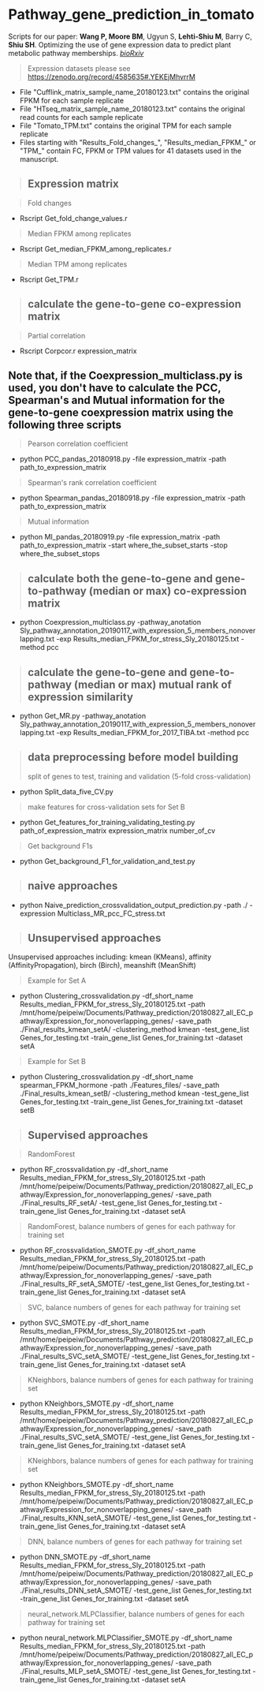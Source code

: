 # Pathway_gene_prediction_in_tomato
Scripts for our paper: __Wang P, Moore BM__, Ugyun S, __Lehti-Shiu M__, Barry C, __Shiu SH__. 	Optimizing the use of gene expression data to predict plant metabolic pathway memberships. *[bioRxiv](https://doi.org/10.1101/2020.07.15.204222)* 


> Expression datasets please see https://zenodo.org/record/4585635#.YEKEjMhvrrM
 - File "Cufflink_matrix_sample_name_20180123.txt" contains the original FPKM for each sample replicate
 - File "HTseq_matrix_sample_name_20180123.txt" contains the original read counts for each sample replicate
 - File "Tomato_TPM.txt" contains the original TPM for each sample replicate
 - Files starting with "Results_Fold_changes_", "Results_median_FPKM_" or "TPM_" contain FC, FPKM or TPM values for 41 datasets used in the manuscript.
 
> ## Expression matrix

> Fold changes
 - Rscript Get_fold_change_values.r

> Median FPKM among replicates
 - Rscript Get_median_FPKM_among_replicates.r

> Median TPM among replicates
 - Rscript Get_TPM.r

> ## calculate the gene-to-gene co-expression matrix

> Partial correlation
 - Rscript Corpcor.r expression_matrix 
## Note that, if the Coexpression_multiclass.py is used, you don't have to calculate the PCC, Spearman's and Mutual information for the gene-to-gene coexpression matrix using the following three scripts
> Pearson correlation coefficient
 - python  PCC_pandas_20180918.py -file expression_matrix -path path_to_expression_matrix

> Spearman's rank correlation coefficient
 - python Spearman_pandas_20180918.py -file expression_matrix -path path_to_expression_matrix

> Mutual information
 - python MI_pandas_20180919.py -file expression_matrix -path path_to_expression_matrix -start where_the_subset_starts -stop where_the_subset_stops

> ## calculate both the gene-to-gene and gene-to-pathway (median or max) co-expression matrix
 - python Coexpression_multiclass.py -pathway_anotation Sly_pathway_annotation_20190117_with_expression_5_members_nonoverlapping.txt -exp Results_median_FPKM_for_stress_Sly_20180125.txt -method pcc

> ## calculate the gene-to-gene and gene-to-pathway (median or max) mutual rank of expression similarity
- python Get_MR.py -pathway_anotation Sly_pathway_annotation_20190117_with_expression_5_members_nonoverlapping.txt -exp Results_median_FPKM_for_2017_TIBA.txt -method pcc

> ## data preprocessing before model building
> split of genes to test, training and validation (5-fold cross-validation)
 - python Split_data_five_CV.py

> make features for cross-validation sets for Set B
 - python Get_features_for_training_validating_testing.py path_of_expression_matrix expression_matrix number_of_cv

> Get background F1s
 - python Get_background_F1_for_validation_and_test.py

> ## naive approaches
 - python Naive_prediction_crossvalidation_output_prediction.py -path ./ -expression Multiclass_MR_pcc_FC_stress.txt

> ## Unsupervised approaches
Unsupervised approaches including: kmean (KMeans), affinity (AffinityPropagation), birch (Birch), meanshift (MeanShift)
> Example for Set A
 - python Clustering_crossvalidation.py -df_short_name Results_median_FPKM_for_stress_Sly_20180125.txt -path /mnt/home/peipeiw/Documents/Pathway_prediction/20180827_all_EC_pathway/Expression_for_nonoverlapping_genes/ -save_path ./Final_results_kmean_setA/ -clustering_method kmean -test_gene_list Genes_for_testing.txt -train_gene_list Genes_for_training.txt -dataset setA

> Example for Set B
 - python Clustering_crossvalidation.py -df_short_name spearman_FPKM_hormone -path ./Features_files/ -save_path ./Final_results_kmean_setB/ -clustering_method kmean -test_gene_list Genes_for_testing.txt -train_gene_list Genes_for_training.txt -dataset setB
 
> ## Supervised approaches

> RandomForest
 - python RF_crossvalidation.py -df_short_name Results_median_FPKM_for_stress_Sly_20180125.txt -path /mnt/home/peipeiw/Documents/Pathway_prediction/20180827_all_EC_pathway/Expression_for_nonoverlapping_genes/ -save_path ./Final_results_RF_setA/ -test_gene_list Genes_for_testing.txt -train_gene_list Genes_for_training.txt -dataset setA

> RandomForest, balance numbers of genes for each pathway for training set
 - python RF_crossvalidation_SMOTE.py -df_short_name Results_median_FPKM_for_stress_Sly_20180125.txt -path /mnt/home/peipeiw/Documents/Pathway_prediction/20180827_all_EC_pathway/Expression_for_nonoverlapping_genes/ -save_path ./Final_results_RF_setA_SMOTE/ -test_gene_list Genes_for_testing.txt -train_gene_list Genes_for_training.txt -dataset setA

> SVC, balance numbers of genes for each pathway for training set
 - python SVC_SMOTE.py -df_short_name Results_median_FPKM_for_stress_Sly_20180125.txt -path /mnt/home/peipeiw/Documents/Pathway_prediction/20180827_all_EC_pathway/Expression_for_nonoverlapping_genes/ -save_path ./Final_results_SVC_setA_SMOTE/ -test_gene_list Genes_for_testing.txt -train_gene_list Genes_for_training.txt -dataset setA

> KNeighbors, balance numbers of genes for each pathway for training set
 - python KNeighbors_SMOTE.py -df_short_name Results_median_FPKM_for_stress_Sly_20180125.txt -path /mnt/home/peipeiw/Documents/Pathway_prediction/20180827_all_EC_pathway/Expression_for_nonoverlapping_genes/ -save_path ./Final_results_SVC_setA_SMOTE/ -test_gene_list Genes_for_testing.txt -train_gene_list Genes_for_training.txt -dataset setA

> KNeighbors, balance numbers of genes for each pathway for training set
 - python KNeighbors_SMOTE.py -df_short_name Results_median_FPKM_for_stress_Sly_20180125.txt -path /mnt/home/peipeiw/Documents/Pathway_prediction/20180827_all_EC_pathway/Expression_for_nonoverlapping_genes/ -save_path ./Final_results_KNN_setA_SMOTE/ -test_gene_list Genes_for_testing.txt -train_gene_list Genes_for_training.txt -dataset setA

> DNN, balance numbers of genes for each pathway for training set
 - python DNN_SMOTE.py -df_short_name Results_median_FPKM_for_stress_Sly_20180125.txt -path /mnt/home/peipeiw/Documents/Pathway_prediction/20180827_all_EC_pathway/Expression_for_nonoverlapping_genes/ -save_path ./Final_results_DNN_setA_SMOTE/ -test_gene_list Genes_for_testing.txt -train_gene_list Genes_for_training.txt -dataset setA

> neural_network.MLPClassifier, balance numbers of genes for each pathway for training set
 - python neural_network.MLPClassifier_SMOTE.py -df_short_name Results_median_FPKM_for_stress_Sly_20180125.txt -path /mnt/home/peipeiw/Documents/Pathway_prediction/20180827_all_EC_pathway/Expression_for_nonoverlapping_genes/ -save_path ./Final_results_MLP_setA_SMOTE/ -test_gene_list Genes_for_testing.txt -train_gene_list Genes_for_training.txt -dataset setA

